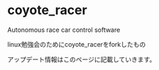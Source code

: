 # coyote_racer
Autonomous race car control software

linux勉強会のためにcoyote_racerをforkしたもの

アップデート情報はこのページに記載していきます。
